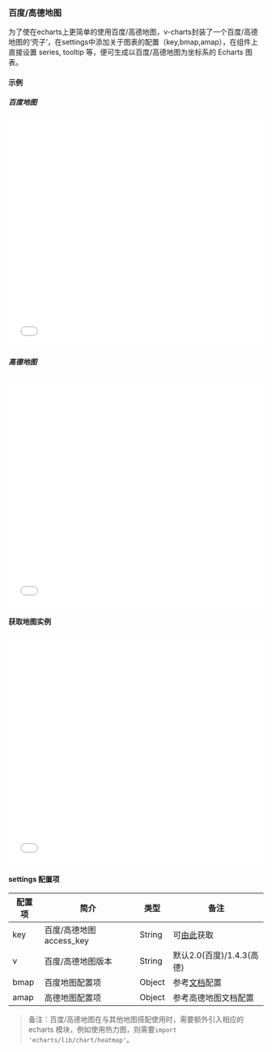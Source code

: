 ### 百度/高德地图

为了使在echarts上更简单的使用百度/高德地图，v-charts封装了一个百度/高德地图的‘壳子’，在settings中添加关于图表的配置（key,bmap,amap），在组件上直接设置 series, tooltip 等，便可生成以百度/高德地图为坐标系的 Echarts 图表。

#### 示例

##### 百度地图

<iframe width="100%" height="450" src="//jsfiddle.net/vue_echarts/tvtbz29c/77/embedded/result,html,js/?bodyColor=fff" allowfullscreen="allowfullscreen" frameborder="0"></iframe>

##### 高德地图

<iframe width="100%" height="450" src="//jsfiddle.net/vue_echarts/tvtbz29c/75/embedded/result,html,js/?bodyColor=fff" allowfullscreen="allowfullscreen" frameborder="0"></iframe>

#### 获取地图实例

<iframe width="100%" height="450" src="//jsfiddle.net/vue_echarts/tvtbz29c/78/embedded/result,html,js/?bodyColor=fff" allowfullscreen="allowfullscreen" frameborder="0"></iframe>


#### settings 配置项

| 配置项 | 简介 | 类型 | 备注 |
| --- | --- | --- | --- |
| key | 百度/高德地图 access_key | String | 可[由此](http://lbsyun.baidu.com/apiconsole/key)获取 |
| v | 百度/高德地图版本 | String | 默认2.0(百度)/1.4.3(高德) |
| bmap | 百度地图配置项 | Object | 参考[文档](https://github.com/ecomfe/echarts/tree/master/extension/bmap#使用)配置 |
| amap | 高德地图配置项 | Object | 参考高德地图文档配置 |

> 备注：百度/高德地图在与其他地图搭配使用时，需要额外引入相应的 echarts 模块，例如使用热力图，则需要`import 'echarts/lib/chart/heatmap'`。
